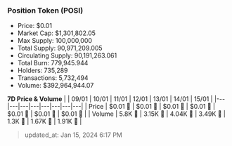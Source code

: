 
  ### Position Token (POSI)
  - Price: $0.01
  - Market Cap: $1,301,802.05
  - Max Supply: 100,000,000
  - Total Supply: 90,971,209.005
  - Circulating Supply: 90,191,263.061
  - Total Burn: 779,945.944
  - Holders: 735,289
  - Transactions: 5,732,494
  - Volume: $392,964,944.07

  **7D Price & Volume**
  | | 09&#x2F;01 | 10&#x2F;01 | 11&#x2F;01 | 12&#x2F;01 | 13&#x2F;01 | 14&#x2F;01 | 15&#x2F;01 |
  |---|---|---|---|---|---|---|---|
  | Price | $0.01 🔻 | $0.01 🚀 | $0.01 🔻 | $0.01 🔻 | $0.01 🔻 | $0.01 🔻 | $0.01 🚀 |
  | Volume | 5.8K 🚀 | 3.15K 🔻 | 4.04K 🚀 | 3.49K 🔻 | 1.3K 🔻 | 1.67K 🚀 | 1.91K 🚀 |

  > updated_at: Jan 15, 2024 6:17 PM
